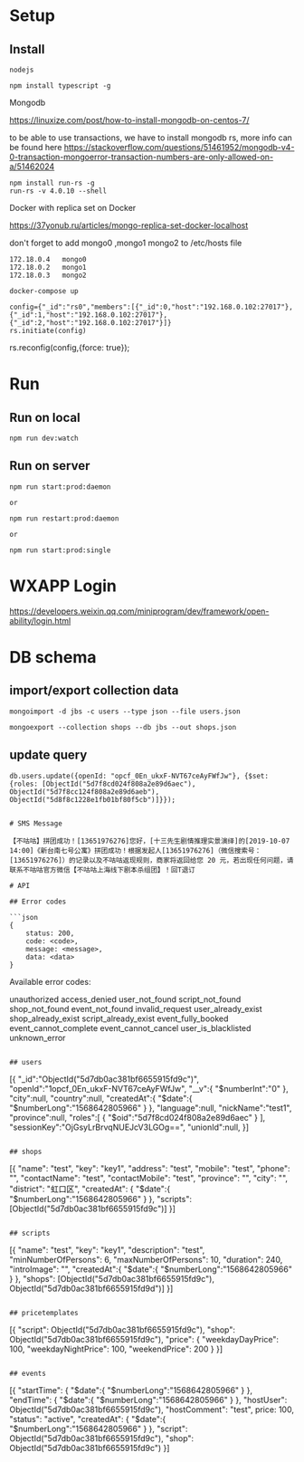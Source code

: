 # Setup

## Install

```
nodejs

npm install typescript -g
```

Mongodb

https://linuxize.com/post/how-to-install-mongodb-on-centos-7/

to be able to use transactions, we have to install mongodb rs, more info can be found here
https://stackoverflow.com/questions/51461952/mongodb-v4-0-transaction-mongoerror-transaction-numbers-are-only-allowed-on-a/51462024
```
npm install run-rs -g
run-rs -v 4.0.10 --shell
```


Docker with replica set on Docker

https://37yonub.ru/articles/mongo-replica-set-docker-localhost

don't forget to add mongo0 ,mongo1 mongo2 to /etc/hosts file

```
172.18.0.4   mongo0 
172.18.0.2   mongo1 
172.18.0.3   mongo2
```

```
docker-compose up
```

```
config={"_id":"rs0","members":[{"_id":0,"host":"192.168.0.102:27017"},{"_id":1,"host":"192.168.0.102:27017"},{"_id":2,"host":"192.168.0.102:27017"}]}
rs.initiate(config)
```

rs.reconfig(config,{force: true});


# Run

##  Run on local
```
npm run dev:watch
```

## Run on server

```
npm run start:prod:daemon

or 

npm run restart:prod:daemon

or 

npm run start:prod:single
```

# WXAPP Login

https://developers.weixin.qq.com/miniprogram/dev/framework/open-ability/login.html


# DB schema

## import/export collection data
```
mongoimport -d jbs -c users --type json --file users.json 

mongoexport --collection shops --db jbs --out shops.json
```

## update query
```
db.users.update({openId: "opcf_0En_ukxF-NVT67ceAyFWfJw"}, {$set: {roles: [ObjectId("5d7f8cd024f808a2e89d6aec"), ObjectId("5d7f8cc124f808a2e89d6aeb"), ObjectId("5d8f8c1228e1fb01bf80f5cb")]}});


# SMS Message

【不咕咕】拼团成功！[13651976276]您好，[十三先生剧情推理实景演绎]的[2019-10-07 14:00]《新台南七号公寓》拼团成功！根据发起人[13651976276]（微信搜索号：[13651976276]）的记录以及不咕咕返现规则，商家将返回给您 20 元，若出现任何问题，请联系不咕咕官方微信【不咕咕上海线下剧本杀组团】！回T退订

# API 

## Error codes

```json
{
	status: 200,
	code: <code>,
	message: <message>,
	data: <data>
}
```

Available error codes:

unauthorized
access_denied
user_not_found
script_not_found
shop_not_found
event_not_found
invalid_request
user_already_exist
shop_already_exist
script_already_exist
event_fully_booked
event_cannot_complete
event_cannot_cancel
user_is_blacklisted
unknown_error

```

## users
```
[{ 
   "_id":"ObjectId(\"5d7db0ac381bf6655915fd9c\")",
   "openId":"1opcf_0En_ukxF-NVT67ceAyFWfJw",
   "__v":{ 
      "$numberInt":"0"
   },
   "city":null,
   "country":null,
   "createdAt":{ 
      "$date":{ 
         "$numberLong":"1568642805966"
      }
   },
   "language":null,
   "nickName":"test1",
   "province":null,
   "roles":[ 
      { 
         "$oid":"5d7f8cd024f808a2e89d6aec"
      }
   ],
   "sessionKey":"OjGsyLrBrvqNUEJcV3LGOg==",
   "unionId":null,
}]

```

## shops

```
[{
	"name": "test",
	"key": "key1",
	"address": "test",
	"mobile": "test",
	"phone": "",
	"contactName": "test",
	"contactMobile": "test",
	"province": "",
	"city": "",
	"district": "虹口区",
	"createdAt": { 
      "$date":{ 
         "$numberLong":"1568642805966"
      }
    },
    "scripts": [ObjectId(\"5d7db0ac381bf6655915fd9c\")]
}]
```

## scripts
```
[{
	"name": "test",
	"key": "key1",
	"description": "test",
	"minNumberOfPersons": 6,
	"maxNumberOfPersons": 10,
	"duration": 240,
	"introImage": "",
	"createdAt":{ 
      "$date":{ 
         "$numberLong":"1568642805966"
      }
    },
    "shops": [ObjectId(\"5d7db0ac381bf6655915fd9c\"), ObjectId(\"5d7db0ac381bf6655915fd9d\")]
}]
```

## pricetemplates
```
[{
	"script": ObjectId(\"5d7db0ac381bf6655915fd9c\"),
    "shop": ObjectId(\"5d7db0ac381bf6655915fd9c\"),
    "price": {
    	"weekdayDayPrice": 100,
	    "weekdayNightPrice": 100,
	    "weekendPrice": 200
	}
}]
```

## events
```
[{
	"startTime": { 
      "$date":{ 
         "$numberLong":"1568642805966"
      }
    },
    "endTime": { 
      "$date":{ 
         "$numberLong":"1568642805966"
      }
    },
    "hostUser": ObjectId(\"5d7db0ac381bf6655915fd9c\"),
    "hostComment": "test",
    price: 100,
	"status": "active",
	"createdAt": { 
      "$date":{ 
         "$numberLong":"1568642805966"
      }
    },
    "script": ObjectId(\"5d7db0ac381bf6655915fd9c\"),
    "shop": ObjectId(\"5d7db0ac381bf6655915fd9c\")
}]
```